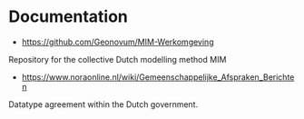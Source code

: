 #  Documentation

















* https://github.com/Geonovum/MIM-Werkomgeving

Repository for the collective Dutch modelling method MIM 

* https://www.noraonline.nl/wiki/Gemeenschappelijke_Afspraken_Berichten

Datatype agreement within the Dutch government.




